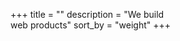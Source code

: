 +++
title = "<j-logo></j-logo>"
description = "We build<br>web products"
sort_by = "weight"
+++

<div class="tooltip">
  You might want
  <br>
  to click here...
</div>

<script>
  setTimeout(function() {
    if (!document.body.classList.contains('navigate')) {
      document.querySelector('.tooltip').classList.add('visible')
    }
  }, 3000)
</script>

<style>
  .tooltip {
    position: absolute;
    top: -0.5rem;
    left: -0.5rem;
    padding-left: 1rem;
    font-family: 'Kalam', cursive;
    font-size: 1.1rem;
    line-height: 1;
    color: var(--c-light-blue);
    transform: rotate(-10deg);
    transform-origin: 0 0;
    opacity: 0;
    transition: opacity 0.5s ease;
  }

  .tooltip:before {
    content: "⟶";
    position: absolute;
    top: 1rem;
    left: -1rem;
    font-family: 'Inter';
    transform: rotate(145deg);
  }

  .tooltip.visible {
    opacity: 1;
  }
  </style>